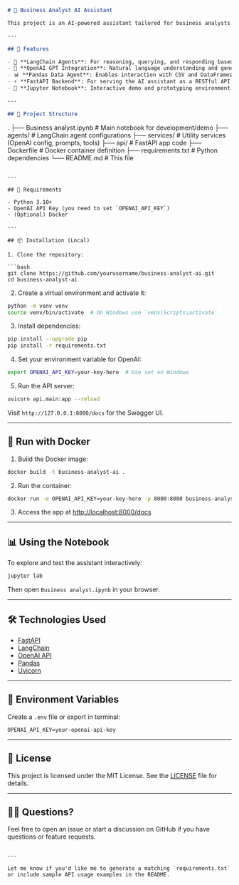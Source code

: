 

```markdown
# 🤖 Business Analyst AI Assistant

This project is an AI-powered assistant tailored for business analysts. It allows users to interact with business data conversationally using tools like LangChain, OpenAI's GPT models, and FastAPI. The assistant can understand natural language queries and provide structured, context-aware answers using data tools like Pandas.

---

## 🚀 Features

- 🔗 **LangChain Agents**: For reasoning, querying, and responding based on business context.
- 🧠 **OpenAI GPT Integration**: Natural language understanding and generation.
- 📊 **Pandas Data Agent**: Enables interaction with CSV and DataFrames.
- ⚡ **FastAPI Backend**: For serving the AI assistant as a RESTful API.
- 🧪 **Jupyter Notebook**: Interactive demo and prototyping environment.

---

## 📁 Project Structure

```

.
├── Business analyst.ipynb     # Main notebook for development/demo
├── agents/                    # LangChain agent configurations
├── services/                  # Utility services (OpenAI config, prompts, tools)
├── api/                       # FastAPI app code
├── Dockerfile                 # Docker container definition
├── requirements.txt           # Python dependencies
└── README.md                  # This file

````

---

## 🔧 Requirements

- Python 3.10+
- OpenAI API Key (you need to set `OPENAI_API_KEY`)
- (Optional) Docker

---

## 📦 Installation (Local)

1. Clone the repository:

```bash
git clone https://github.com/yourusername/business-analyst-ai.git
cd business-analyst-ai
````

2. Create a virtual environment and activate it:

```bash
python -m venv venv
source venv/bin/activate  # On Windows use `venv\Scripts\activate`
```

3. Install dependencies:

```bash
pip install --upgrade pip
pip install -r requirements.txt
```

4. Set your environment variable for OpenAI:

```bash
export OPENAI_API_KEY=your-key-here  # Use set on Windows
```

5. Run the API server:

```bash
uvicorn api.main:app --reload
```

Visit `http://127.0.0.1:8000/docs` for the Swagger UI.

---

## 🐳 Run with Docker

1. Build the Docker image:

```bash
docker build -t business-analyst-ai .
```

2. Run the container:

```bash
docker run -e OPENAI_API_KEY=your-key-here -p 8000:8000 business-analyst-ai
```

3. Access the app at [http://localhost:8000/docs](http://localhost:8000/docs)

---

## 📊 Using the Notebook

To explore and test the assistant interactively:

```bash
jupyter lab
```

Then open `Business analyst.ipynb` in your browser.

---

## 🛠️ Technologies Used

* [FastAPI](https://fastapi.tiangolo.com/)
* [LangChain](https://www.langchain.com/)
* [OpenAI API](https://platform.openai.com/)
* [Pandas](https://pandas.pydata.org/)
* [Uvicorn](https://www.uvicorn.org/)

---

## 📌 Environment Variables

Create a `.env` file or export in terminal:

```env
OPENAI_API_KEY=your-openai-api-key
```

---

## 📝 License

This project is licensed under the MIT License. See the [LICENSE](LICENSE) file for details.

---

## 🙋‍♂️ Questions?

Feel free to open an issue or start a discussion on GitHub if you have questions or feature requests.

```

---

Let me know if you'd like me to generate a matching `requirements.txt` or include sample API usage examples in the README.
```
